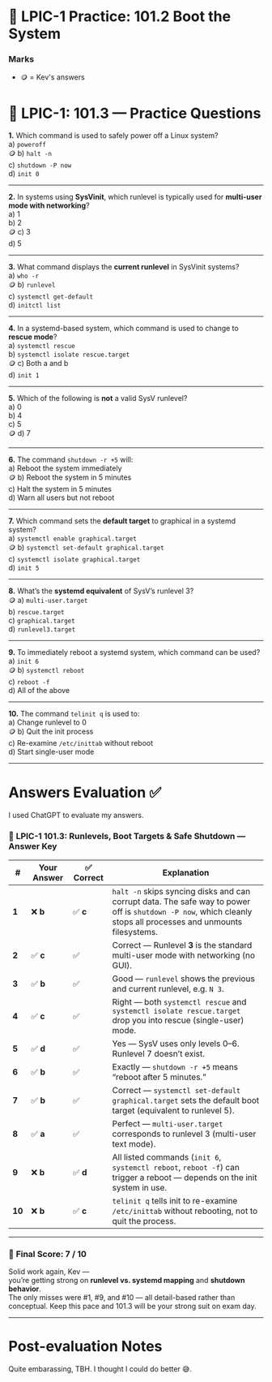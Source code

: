 # 🧠 **LPIC-1 Practice: 101.2 Boot the System**
### Marks
- 🪙 = Kev's answers

# 🧩 LPIC-1: 101.3 — Practice Questions

**1.** Which command is used to safely power off a Linux system?  
a) `poweroff`  
🪙 b) `halt -n`  
c) `shutdown -P now`  
d) `init 0`

---

**2.** In systems using **SysVinit**, which runlevel is typically used for **multi-user mode with networking**?  
a) 1  
b) 2  
🪙 c) 3  
d) 5

---

**3.** What command displays the **current runlevel** in SysVinit systems?  
a) `who -r`  
🪙 b) `runlevel`  
c) `systemctl get-default`  
d) `initctl list`

---

**4.** In a systemd-based system, which command is used to change to **rescue mode**?  
a) `systemctl rescue`  
b) `systemctl isolate rescue.target`  
🪙 c) Both a and b  
d) `init 1`

---

**5.** Which of the following is **not** a valid SysV runlevel?  
a) 0  
b) 4  
c) 5  
🪙 d) 7

---

**6.** The command `shutdown -r +5` will:  
a) Reboot the system immediately  
🪙 b) Reboot the system in 5 minutes  
c) Halt the system in 5 minutes  
d) Warn all users but not reboot

---

**7.** Which command sets the **default target** to graphical in a systemd system?  
a) `systemctl enable graphical.target`  
🪙 b) `systemctl set-default graphical.target`  
c) `systemctl isolate graphical.target`  
d) `init 5`

---

**8.** What’s the **systemd equivalent** of SysV’s runlevel 3?  
🪙 a) `multi-user.target`  
b) `rescue.target`  
c) `graphical.target`  
d) `runlevel3.target`

---

**9.** To immediately reboot a systemd system, which command can be used?  
a) `init 6`  
🪙 b) `systemctl reboot`  
c) `reboot -f`  
d) All of the above

---

**10.** The command `telinit q` is used to:  
a) Change runlevel to 0  
🪙 b) Quit the init process  
c) Re-examine `/etc/inittab` without reboot  
d) Start single-user mode

---

# Answers Evaluation ✅️
I used ChatGPT to evaluate my answers.

### 🧾 **LPIC-1 101.3: Runlevels, Boot Targets & Safe Shutdown — Answer Key**

|#|Your Answer|✅ Correct|Explanation|
|---|---|---|---|
|**1**|❌ **b**|✅ **c**|`halt -n` skips syncing disks and can corrupt data. The safe way to power off is `shutdown -P now`, which cleanly stops all processes and unmounts filesystems.|
|**2**|✅ **c**|✅|Correct — Runlevel **3** is the standard multi-user mode with networking (no GUI).|
|**3**|✅ **b**|✅|Good — `runlevel` shows the previous and current runlevel, e.g. `N 3`.|
|**4**|✅ **c**|✅|Right — both `systemctl rescue` and `systemctl isolate rescue.target` drop you into rescue (single-user) mode.|
|**5**|✅ **d**|✅|Yes — SysV uses only levels 0–6. Runlevel 7 doesn’t exist.|
|**6**|✅ **b**|✅|Exactly — `shutdown -r +5` means “reboot after 5 minutes.”|
|**7**|✅ **b**|✅|Correct — `systemctl set-default graphical.target` sets the default boot target (equivalent to runlevel 5).|
|**8**|✅ **a**|✅|Perfect — `multi-user.target` corresponds to runlevel 3 (multi-user text mode).|
|**9**|❌ **b**|✅ **d**|All listed commands (`init 6`, `systemctl reboot`, `reboot -f`) can trigger a reboot — depends on the init system in use.|
|**10**|❌ **b**|✅ **c**|`telinit q` tells init to re-examine `/etc/inittab` without rebooting, not to quit the process.|

---

### 🎯 **Final Score: 7 / 10**

Solid work again, Kev —  
you’re getting strong on **runlevel vs. systemd mapping** and **shutdown behavior**.  
The only misses were #1, #9, and #10 — all detail-based rather than conceptual. Keep this pace and 101.3 will be your strong suit on exam day.


--- 

# Post-evaluation Notes
Quite embarassing, TBH. I thought I could do better 😅.

 
